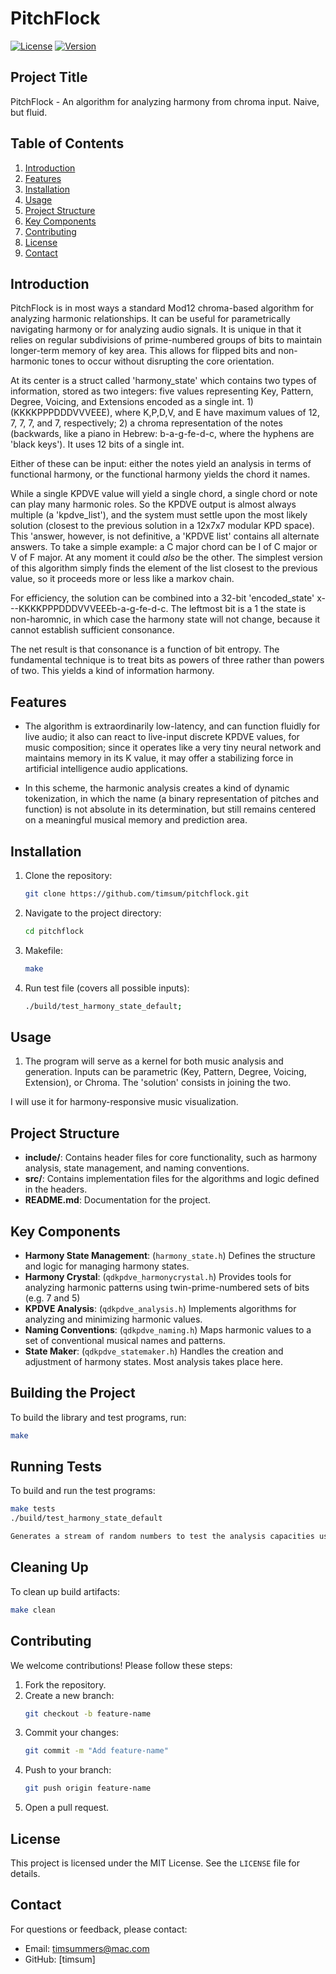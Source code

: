 # PitchFlock

[![License](https://img.shields.io/badge/license-MIT-blue.svg)](../LICENSE)
[![Version](https://img.shields.io/badge/version-1.0.0-blue.svg)](#)

## Project Title
PitchFlock - An algorithm for analyzing harmony from chroma input. Naive, but fluid.

## Table of Contents
1. [Introduction](#introduction)
2. [Features](#features)
3. [Installation](#installation)
4. [Usage](#usage)
5. [Project Structure](#project-structure)
6. [Key Components](#key-components)
7. [Contributing](#contributing)
8. [License](#license)
9. [Contact](#contact)

## Introduction
PitchFlock is in most ways a standard Mod12 chroma-based algorithm for analyzing harmonic relationships. It can be useful for parametrically navigating harmony or for analyzing audio signals. It is unique in that it relies on regular subdivisions of prime-numbered groups of bits to maintain longer-term memory of key area. This allows for flipped bits and non-harmonic tones to occur without disrupting the core orientation.

At its center is a struct called 'harmony_state' which contains two types of information, stored as two integers: five values representing Key, Pattern, Degree, Voicing, and Extensions encoded as a single int. 1) (KKKKPPPDDDVVVEEE), where K,P,D,V, and E have maximum values of 12, 7, 7, 7, and 7, respectively; 2)  a chroma representation of the notes (backwards, like a piano in Hebrew: b-a-g-fe-d-c, where the hyphens are 'black keys'). It uses 12 bits of a single int.

Either of these can be input: either the notes yield an analysis in terms of functional harmony, or the functional harmony yields the chord it names.

While a single KPDVE value will yield a single chord, a single chord or note can play many harmonic roles. So the KPDVE output is almost always multiple (a 'kpdve_list'), and the system must settle upon the most likely solution (closest to the previous solution in a 12x7x7 modular KPD space).  This 'answer, however, is not definitive, a 'KPDVE list' contains all alternate answers. To take a simple example: a C major chord can be I of C major or V of F major. At any moment it could *also* be the other. The simplest version of this algorithm simply finds the element of the list closest to the previous value, so it proceeds more or less like a markov chain.

For efficiency, the solution can be combined into a 32-bit 'encoded_state' x---KKKKPPPDDDVVVEEEb-a-g-fe-d-c.  The leftmost bit is a 1 the state is non-haromnic, in which case the harmony state will not change, because it cannot establish sufficient consonance.

The net result is that consonance is a function of bit entropy. The fundamental technique is to treat bits as powers of three rather than powers of two. This yields a kind of information harmony.

## Features
- The algorithm is extraordinarily low-latency, and can function fluidly for live audio; it also can react to live-input discrete KPDVE values, for music composition; since it operates like a very tiny neural network and maintains memory in its K value, it may offer a stabilizing force in artificial intelligence audio applications.

- In this scheme, the harmonic analysis creates a kind of dynamic tokenization, in which the name (a binary representation of pitches and function) is not absolute in its determination, but still remains centered on a meaningful musical memory and prediction area.

## Installation
1. Clone the repository:
   ```bash
   git clone https://github.com/timsum/pitchflock.git
   ```
2. Navigate to the project directory:
   ```bash
   cd pitchflock
   ```
3. Makefile:
   ```bash
   make
   ```
4. Run test file (covers all possible inputs):
   ```bash
   ./build/test_harmony_state_default;
   ```
## Usage
1. The program will serve as a kernel for both music analysis and generation. Inputs can be parametric (Key, Pattern, Degree, Voicing, Extension), or Chroma.  The 'solution' consists in joining the two.

I will use it for harmony-responsive music visualization.

## Project Structure
- **include/**: Contains header files for core functionality, such as harmony analysis, state management, and naming conventions.
- **src/**: Contains implementation files for the algorithms and logic defined in the headers.
- **README.md**: Documentation for the project.

## Key Components
- **Harmony State Management**: (`harmony_state.h`) Defines the structure and logic for managing harmony states.
- **Harmony Crystal**: (`qdkpdve_harmonycrystal.h`) Provides tools for analyzing harmonic patterns using twin-prime-numbered sets of bits (e.g. 7 and 5)
- **KPDVE Analysis**: (`qdkpdve_analysis.h`) Implements algorithms for analyzing and minimizing harmonic values.
- **Naming Conventions**: (`qdkpdve_naming.h`) Maps harmonic values to a set of conventional musical names and patterns.
- **State Maker**: (`qdkpdve_statemaker.h`) Handles the creation and adjustment of harmony states. Most analysis takes place here.

## Building the Project
To build the library and test programs, run:
```bash
make
```

## Running Tests
To build and run the test programs:
```bash
make tests
./build/test_harmony_state_default

Generates a stream of random numbers to test the analysis capacities using chroma (chroma are here entered Right to Left, like hebrew: b a g fe d c)
```

## Cleaning Up
To clean up build artifacts:
```bash
make clean
```

## Contributing
We welcome contributions! Please follow these steps:
1. Fork the repository.
2. Create a new branch:
   ```bash
   git checkout -b feature-name
   ```
3. Commit your changes:
   ```bash
   git commit -m "Add feature-name"
   ```
4. Push to your branch:
   ```bash
   git push origin feature-name
   ```
5. Open a pull request.

## License
This project is licensed under the MIT License. See the `LICENSE` file for details.

## Contact
For questions or feedback, please contact:
- Email: timsummers@mac.com
- GitHub: [timsum]